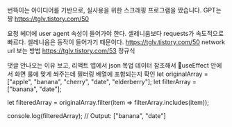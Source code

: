 번뜩이는 아이디어를 기반으로, 실사용을 위한 스크래핑 프로그램을 짰습니다.
GPT는 짱
https://tglv.tistory.com/50

요청 헤더에 user agent 속성이 들어가야 한다.
셀레니움보다 requests가 속도적으로 빠르다.
셀레니움은 동작이 들어가기 때문이다.
https://tglv.tistory.com/50 network url 보는 방법
https://tglv.tistory.com/53 정규식

댓글 안나오는 이유 보고,
리액트 앱에서 json 목업 데이터 참조해서
useEffect 안에서 화면 룰에 맞게 쏴주는데 필터링 배열에 포함되는지 확인
let originalArray = ["apple", "banana", "cherry", "date", "elderberry"];
let filterArray = ["banana", "date"];

let filteredArray = originalArray.filter(item => filterArray.includes(item));

console.log(filteredArray); // Output: ["banana", "date"]
